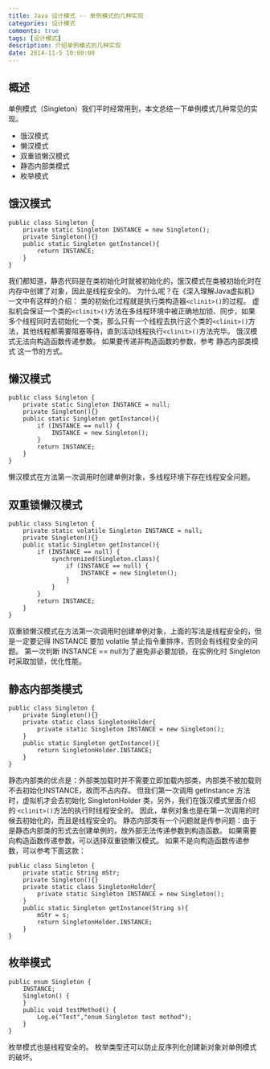 ```yaml
---
title: Java 设计模式 -- 单例模式的几种实现
categories: 设计模式
comments: true
tags: [设计模式]
description: 介绍单例模式的几种实现
date: 2014-11-5 10:00:00
---
```


## 概述

单例模式（Singleton）我们平时经常用到，本文总结一下单例模式几种常见的实现。

 - 饿汉模式
 - 懒汉模式
 - 双重锁懒汉模式
 - 静态内部类模式
 - 枚举模式

## 饿汉模式

```
public class Singleton {
    private static Singleton INSTANCE = new Singleton();
    private Singleton(){}
    public static Singleton getInstance(){
        return INSTANCE;
    }
}
```

我们都知道，静态代码是在类初始化时就被初始化的，饿汉模式在类被初始化时在内存中创建了对象，因此是线程安全的。
为什么呢？在《深入理解Java虚拟机》一文中有这样的介绍：
类的初始化过程就是执行类构造器`<clinit>()`的过程。
虚拟机会保证一个类的`<clinit>()`方法在多线程环境中被正确地加锁、同步，如果多个线程同时去初始化一个类，那么只有一个线程去执行这个类的`<clinit>()`方法，其他线程都需要阻塞等待，直到活动线程执行`<clinit>()`方法完毕。
饿汉模式无法向构造函数传递参数。
如果要传递非构造函数的参数，参考 静态内部类模式 这一节的方式。

## 懒汉模式

```
public class Singleton {
    private static Singleton INSTANCE = null;
    private Singleton(){}
    public static Singleton getInstance(){
        if (INSTANCE == null) {
            INSTANCE = new Singleton();
        }
        return INSTANCE;
    }
}
```

懒汉模式在方法第一次调用时创建单例对象，多线程环境下存在线程安全问题。

## 双重锁懒汉模式

```
public class Singleton {
    private static volatile Singleton INSTANCE = null;
    private Singleton(){}
    public static Singleton getInstance(){
        if (INSTANCE == null) {
            synchronized(Singleton.class){
                if (INSTANCE == null) {
                    INSTANCE = new Singleton();
                }
            }
        }
        return INSTANCE;
    }
}
```

双重锁懒汉模式在方法第一次调用时创建单例对象，上面的写法是线程安全的，但是一定要记得 INSTANCE 要加 volatile 禁止指令重排序，否则会有线程安全的问题。
第一次判断 INSTANCE == null为了避免非必要加锁，在实例化时 Singleton 时采取加锁，优化性能。

## 静态内部类模式

```
public class Singleton {
    private Singleton(){}
    private static class SingletonHolder{
        private static Singleton INSTANCE = new Singleton();
    }
    public static Singleton getInstance(){
        return SingletonHolder.INSTANCE;
    }
}
```

静态内部类的优点是：外部类加载时并不需要立即加载内部类，内部类不被加载则不去初始化INSTANCE，故而不占内存。
但我们第一次调用 getInstance 方法时，虚拟机才会去初始化 SingletonHolder 类，另外，我们在饿汉模式里面介绍的 `<clinit>()`方法的执行时线程安全的。
因此，单例对象也是在第一次调用的时候去初始化的，而且是线程安全的。
静态内部类有一个问题就是传参问题：由于是静态内部类的形式去创建单例的，故外部无法传递参数到构造函数。
如果需要向构造函数传递参数，可以选择双重锁懒汉模式。
如果不是向构造函数传递参数，可以参考下面这款：

```
public class Singleton {
    private static String mStr;
    private Singleton(){}
    private static class SingletonHolder{
        private static Singleton INSTANCE = new Singleton();
    }
    public static Singleton getInstance(String s){
        mStr = s;
        return SingletonHolder.INSTANCE;
    }
}
```

## 枚举模式

```
public enum Singleton {
    INSTANCE;
    Singleton() {
    }
    public void testMethod() {
        Log.e("Test","enum Singleton test mothod");
    }
}
```

枚举模式也是线程安全的。
枚举类型还可以防止反序列化创建新对象对单例模式的破坏。